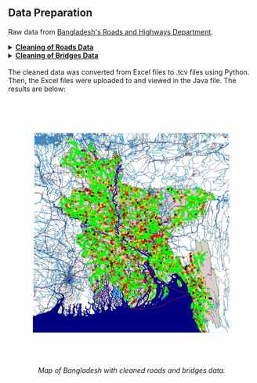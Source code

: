 ## Data Preparation

Raw data from [Bangladesh&#39;s Roads and Highways Department](https://www.rhd.gov.bd/RHDAtGlance/index.asp). 



<details>
<summary><b><u>Cleaning of Roads Data</b></u></summary>
<br>  
The length of the road names data were standardized to have the same number of digits (e.g., from N1 to N100). This helped address semantic inconsistencies, ensuring that the data types had a consistent number of characters. In addition, the standardization facilitated easier cross-referencing between datasets and resolved data precision inconsistencies.
<br>
<br>
Subsequently, null and missing values were removed. Typos were identified by checking for discrepancies between entries of latitude and longitude values in each road. If the difference was less than 0.01 of the location values of the LRP (Location Reference Point) name before it, the location values were updated with the latitude or longitude data of the previous point in the road. This process effectively eliminated outliers.

</details>


<details>
<summary><b><u>Cleaning of Bridges Data</b></u></summary>
<br>  
After removing duplicates and data entries with null longitude and latitude values, errors in longitude and latitude data were checked. Some structures had latitude and longitude values in the wrong column, so this was corrected. Then, using the road name and the LRP name that were standardized beforehand, the latitude and longitude data were cross-referenced with the cleaned roads dataset to ensure that the correct location was recorded; this step aimed to address any semantic inaccuracies in the bridge data.
<br>
<br>
Finally, typos were examined and edited if necessary. This was done by ensuring that the location data differences between structures of the same road were less than 0.03 degrees on either longitude or latitude. If not, they were updated with the location value of the bridge before it (backfilled) and cross-referenced with the road data.
</details>

<br>
The cleaned data was converted from Excel files to .tcv files using Python. Then, the Excel files were uploaded to and viewed in the Java file. The results are below:
<br>
<br>


<p align="center">
  <img src="images/bangladesh_map_cleaned.png?raw=true" style="transform: scale(0.8);">
</p>
<p align="center">
  <em>Map of Bangladesh with cleaned roads and bridges data.</em>
</p>
